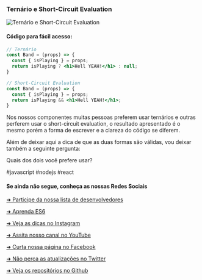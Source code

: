 ### Ternário e Short-Circuit Evaluation

![Ternário e Short-Circuit Evaluation](https://github.com/emersonbrogadev/social-media-snippets/blob/master/content/2019-08-12-ternary-and-short-circuit-evaluation/2019-08-12-ternary-and-short-circuit-evaluation.jpg)


#### Código para fácil acesso:

```jsx
// Ternário
const Band = (props) => {
  const { isPlaying } = props;
  return isPlaying ? <h1>Hell YEAH!</h1> : null;
}

// Short-Circuit Evaluation
const Band = (props) => {
  const { isPlaying } = props;
  return isPlaying && <h1>Hell YEAH!</h1>;
}

```

Nos nossos componentes muitas pessoas preferem usar ternários e outras perferem usar o short-circuit evaluation, o resultado apresentado é o mesmo porém a forma de escrever e a clareza do código se diferem.

Além de deixar aqui a dica de que as duas formas são válidas, vou deixar também a seguinte pergunta:

Quais dos dois você prefere usar?

#javascript #nodejs #react


#### Se ainda não segue, conheça as nossas Redes Sociais

[➜ Participe da nossa lista de desenvolvedores](https://emersonbroga.com/e/participe/?utm_source=github&utm_medium=social-media-snippets&utm_campaign=2019-08-09)

[➜ Aprenda ES6](https://amzn.to/2J4XnLg)

[➜ Veja as dicas no Instagram](https://www.instagram.com/emersonbrogadev/)

[➜ Assita nosso canal no YouTube](https://www.youtube.com/c/emersonbroga/)

[➜ Curta nossa página no Facebook](https://www.facebook.com/emersonbrogadev/)

[➜ Não perca as atualizações no Twitter](https://www.twitter.com/emersonbrogadev/)

[➜ Veja os repositórios no Github](https://www.twitter.com/emersonbrogadev/)
